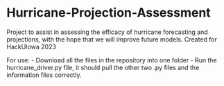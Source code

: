 # Hurricane-Projection-Assessment
Project to assist in assessing the efficacy of hurricane forecasting and projections, with the hope that we will improve future models. Created for HackUIowa 2023

For use:
    - Download all the files in the repository into one folder
    - Run the hurricane_driver.py file, it should pull the other two .py files and the information files correctly.